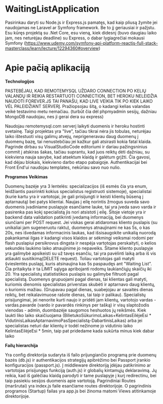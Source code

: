 # WaitingListApplication

Pasirinkau daryti su Node.js ir Express.js pamatęs, kad kaip pliusą žymite jei naudojamas ne Laravel ar Symfony framework. Be to jį geriausiai ir pažįstu. Esu kūręs projektą su .Net Core, esu vieną, kiek didesnį (buvo daugiau laiko jam, nes neturėjau deadline) su Express, o dabar lygiagrečiai mokausi Symfony (https://www.udemy.com/symfony-api-platform-reactjs-full-stack-masterclass/learn/lecture/12294360#overview)

# Apie pačią aplikaciją
**Technologijos**

PASTEBĖJAU, KAD REMOTEMYSQL UŽDARO CONNECTION PO KELIŲ VALANDŲ IR REIKIA RESTARTUOTI CONNECTION, BET HEROKU NELEIDŽIA NAUDOTI FOREVER.JS
TAI PANAŠU, KAD LIVE VEIKIA TIK PO KIEK LAIKO VĖL PALEIDŽIANT SERVERĮ. Pražiopsojau šitą, o kadangi kelias valandas veikė testavimo metu nemačiau. (turbūt čia dėl phpmyadmin sesijų, dažniau MongoDB naudojau, nes ji gerai dera su express)

Naudojau remotemysql.com serverį laikyti duomenis ir heroku hostinti svetainę. Taigi projektas yra "live", tačiau tikrai nėra jis tobulas, neturėjau laiko ištestuoti visų galimų atvejų, neprigeneravau daug duomenų į duomenų bazę, tai nenustebčiau jei kažkur gali atsirasti kokia fatal klaida. Pagrinde dirbau su VisualStudioCode editoriumi ir dariau pažingsninius commit į atskiras šakas, tačiau suprantu, kad juos reiktų dėti dažniau, su kiekviena nauja savybe, kad atsektum klaidą ir galėtum grįžti. Čia gavosi, kad dėjau blokais, kiekvieno darbo etapo pabaigoje. Authentikacijai bei Front End'ui naudojau templates, nekūriau savo nuo nulio.

**Programos Veikimas**


Duomenų bazėje yra 3 lentelės: specializacijos (iš esmės čia yra enum, leidžiantis pasirinkti kokius specialistus registruoti sistemoje), specialistai (kurie kartu yra ir vartotojai, jie gali prisijungti ir keisti klientų būseną į aptarnautą) bei patys klientai.
Naujas į eilę norintis žmogus suveda savo duomenis įvadiniame puslapyje esančiame lauke, tai yra įveda savo varda ir pasirenka pas kokį specialistą jis nori atsistoti į eilę. Šitoje vietoje yra ir backend data validation patikrinti įvedamą informaciją, bei duomenys siunčiami per POST request. Jei viskas gerai atidaromas kliento puslapis (su unikaliai jam sugeneruotu raktu), duomenys atnaujinami ne kas 5s, o kas 20s, nes išvedamas informacinis laukas, kad išsisaugokite unikalią nuorodą pakankamai ilgas ir kadangi visos klaidos ar sėkmingi veiksmai rodomi per flash puslapiui persikrovus dingsta ir nespėja vartotojas perskaityti, o kelios sekundės laukimo laiko atnaujinime jo nepaveiks. Šitame kliento puslapyje yra galimybė apsikeisti su už tavęs esančiu, tai yra pavėlinti laiką arba iš vis atšaukti susitikimą(DELETE request). Toliau vartotojas gali matyti švieslentės puslapį, kuris atsinaujina kas 5s paspaudęs ant "Waiting List". Čia pritaikyta ir ta LIMIT sąlyga apribojanti rodomų laukiančiųjų skaičių iki 20. Yra specialistų statististikos puslapis su galimybe filtruoti pagal specialistą. Duomenys grupuojami pagal dienas, tai klientas gali matyti, kuriomis dienomis specialistas priverstas skubėti ir aptarnavo daug klientų, o kuriomis mažiau. (Grupavau pagal dienas, suabejojau ar savaitės dienas reiktų, bet reikalavimuose rašote dienas, tai taip ir palikau).
Specialistų prisijungimai, jei nenorite kurti naujo ir pridėti jam klientų, vartotojo vardas - vardas.pavarde (vardo ir pavardės rinkinys per tašką) ir visų slaptožodis vienodas - admin, duombazėje saugomos heshuotos jų reikšmės.
Kiek laukti liko laiko skaičiuojama (BilietukoSūkurimoLaikas+KelintasEilėjeEsi * VidutinisLaikasAptarnavimoPasSpecialistą-DabartinisLaikas) arba jei specialistas neturi dar klientų ir todėl nežinome jo vidutinio laiko KelintasEilėjeEsi * 5min, taip pat pridedame kada sukūrta minus kiek dabar laiko

**Failų hierarchija**


Yra config direktorija sudaryta iš failo prijungiančio programą prie duomenų bazės (db.js) ir authentikacijos strategijų apibrėžimo bei Passport įrankio konfiguracijos (passport.js). Į middleware direktoriją įdėjau patikrinimo ar vartotojas prisijungęs funkciją (auth.js) ir globalių kintamųjų deklaravimą. Jų reikia, kad iš galėčiau klaidą parodyti ir tame puslapyje į kurį redirectinu, bei taip pasiekiu sesijos duomenis apie vartotoją. Pagrindiniai Routes (maršrutai) yra index.js faile esančiame routes direktorijoje. O pagrindinis programos (Startup) failas yra app.js bei žinoma matomi Views atitinkamoje direktorijoje.
